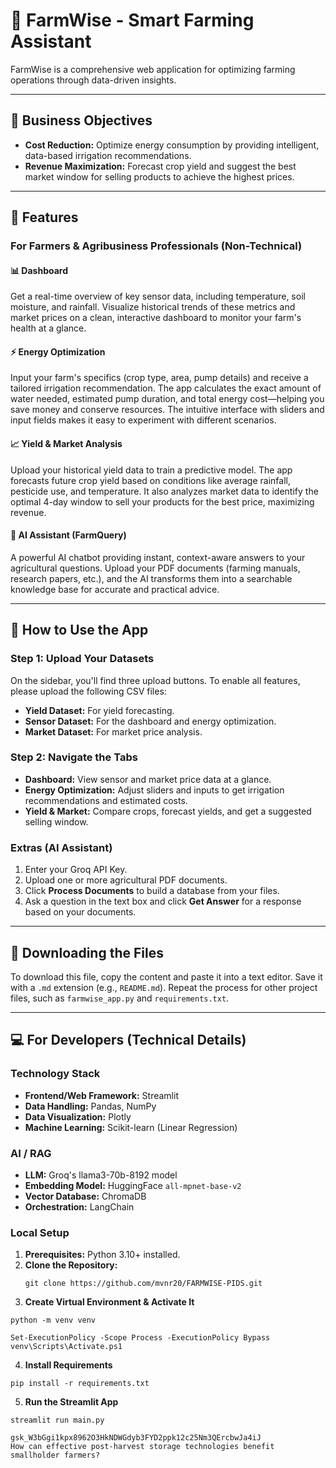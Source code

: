 # 🌾 FarmWise - Smart Farming Assistant

FarmWise is a comprehensive web application for optimizing farming operations through data-driven insights.

---

## 🌟 Business Objectives

- **Cost Reduction:** Optimize energy consumption by providing intelligent, data-based irrigation recommendations.  
- **Revenue Maximization:** Forecast crop yield and suggest the best market window for selling products to achieve the highest prices.  

---

## 🚀 Features

### For Farmers & Agribusiness Professionals (Non-Technical)

#### 📊 Dashboard
Get a real-time overview of key sensor data, including temperature, soil moisture, and rainfall. Visualize historical trends of these metrics and market prices on a clean, interactive dashboard to monitor your farm's health at a glance.

#### ⚡ Energy Optimization
Input your farm's specifics (crop type, area, pump details) and receive a tailored irrigation recommendation. The app calculates the exact amount of water needed, estimated pump duration, and total energy cost—helping you save money and conserve resources. The intuitive interface with sliders and input fields makes it easy to experiment with different scenarios.

#### 📈 Yield & Market Analysis
Upload your historical yield data to train a predictive model. The app forecasts future crop yield based on conditions like average rainfall, pesticide use, and temperature. It also analyzes market data to identify the optimal 4-day window to sell your products for the best price, maximizing revenue.

#### 🧰 AI Assistant (FarmQuery)
A powerful AI chatbot providing instant, context-aware answers to your agricultural questions. Upload your PDF documents (farming manuals, research papers, etc.), and the AI transforms them into a searchable knowledge base for accurate and practical advice.

---

## 🔧 How to Use the App

### Step 1: Upload Your Datasets
On the sidebar, you'll find three upload buttons. To enable all features, please upload the following CSV files:  
- **Yield Dataset:** For yield forecasting.  
- **Sensor Dataset:** For the dashboard and energy optimization.  
- **Market Dataset:** For market price analysis.


### Step 2: Navigate the Tabs
- **Dashboard:** View sensor and market price data at a glance.  
- **Energy Optimization:** Adjust sliders and inputs to get irrigation recommendations and estimated costs.  
- **Yield & Market:** Compare crops, forecast yields, and get a suggested selling window.

### Extras (AI Assistant)
1. Enter your Groq API Key.  
2. Upload one or more agricultural PDF documents.  
3. Click **Process Documents** to build a database from your files.  
4. Ask a question in the text box and click **Get Answer** for a response based on your documents.

---

## 💾 Downloading the Files
To download this file, copy the content and paste it into a text editor. Save it with a `.md` extension (e.g., `README.md`). Repeat the process for other project files, such as `farmwise_app.py` and `requirements.txt`.

---

## 💻 For Developers (Technical Details)

### Technology Stack
- **Frontend/Web Framework:** Streamlit  
- **Data Handling:** Pandas, NumPy  
- **Data Visualization:** Plotly  
- **Machine Learning:** Scikit-learn (Linear Regression)

### AI / RAG
- **LLM:** Groq's llama3-70b-8192 model  
- **Embedding Model:** HuggingFace `all-mpnet-base-v2`  
- **Vector Database:** ChromaDB  
- **Orchestration:** LangChain

### Local Setup

1. **Prerequisites:** Python 3.10+ installed.  
2. **Clone the Repository:**  
   ```
   git clone https://github.com/mvnr20/FARMWISE-PIDS.git
   ```
3. **Create Virtual Environment & Activate It**
```
python -m venv venv

Set-ExecutionPolicy -Scope Process -ExecutionPolicy Bypass 
venv\Scripts\Activate.ps1
```
4. **Install Requirements**
```
pip install -r requirements.txt
```
5. **Run the Streamlit App**
```
streamlit run main.py

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
How can effective post-harvest storage technologies benefit smallholder farmers?
```